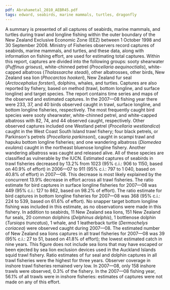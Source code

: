 ```yaml
---
pdf: Abrahametal_2010_AEBR45.pdf
tags: edward, seabirds, marine mammals, turtles, dragonfly
---
```

A summary is presented of all captures of seabirds, marine mammals, and turtles during trawl and longline fishing within the outer boundary of the New Zealand Exclusive Economic Zone (EEZ) between 1 October 1998 and 30 September 2008. Ministry of Fisheries observers record captures of seabirds, marine mammals, and turtles, and these data, along with information on fishing effort, are used for estimating total captures. Within this report, captures are divided into the following groups: sooty shearwater (*Puffinus griseus*), white-chinned petrel (*Procellaria aequinoctialis*), white-capped albatross (*Thalassarche steadi*), other albatrosses, other birds, New Zealand sea lion (*Phocarctos hookeri*), New Zealand fur seal (*Arctocephalus forsteri*), dolphins, whales, and turtles. Captures are also reported by fishery, based on method (trawl, bottom longline, and surface longline) and target species. The report contains time series and maps of the observed and estimated captures. In the 2007—08 fishing year there were 233, 37, and 40 birds observed caught in trawl, surface longline, and bottom longline fisheries, respectively. The most frequently caught bird species were sooty shearwater, white-chinned petrel, and white-capped albatross with 82, 74, and 44 observed caught, respectively. Other observed captures included one Westland petrel (*Procellaria westlandica*) caught in the West Coast South Island trawl fishery; four black petrels, or Parkinson's petrels (*Procellaria parkinsoni*), caught in scampi trawl and hapuku bottom longline fisheries; and one wandering albatross (*Diomedea exulans*) caught in the northeast bluenose longline fishery. Another wandering albatross was caught and released alive. All of these species are classified as vulnerable by the IUCN. Estimated captures of seabirds in trawl fisheries decreased by 13.2% from 1023 (95% c.i.: 906 to 1150, based on 40.9% of effort) in 2006—07 to 911 (95% c.i.: 797 to 1 040, based on 40.8% of effort) in 2007—08. This decrease is most likely explained by the concurrent 13.9% decrease in effort across all trawl fisheries. The ratio estimate for bird captures in surface longline fisheries for 2007—08 was 449 (95% c.i.: 127 to 862, based on 98.2% of effort). The ratio estimate for bird captures in bottom longline fisheries for 2007—08 was 368 (95% c.i.: 224 to 539, based on 61.6% of effort). No snapper target bottom longline fishing was included in this estimate, as no observations were made in this fishery. In addition to seabirds, 11 New Zealand sea lions, 151 New Zealand fur seals, 20 common dolphins (*Delphinus delphis*), 1 bottlenose dolphin (*Tursiops truncatus*), 1 whale, and 1 leatherback turtle (*Dermochelys coriacea*) were observed caught during 2007—08. The estimated number of New Zealand sea lions captures in all trawl fisheries for 2007—08 was 39 (95% c.i.: 27 to 51, based on 41.8% of effort); the lowest estimated catch in nine years. This figure does not include sea lions that may have escaped or been ejected by sea lion exclusion devices used in the Auckland Islands squid trawl fishery. Ratio estimates of fur seal and dolphin captures in all trawl fisheries were the highest for three years. Observer coverage in inshore trawl fisheries remained very low. In 2007—08, only 158 inshore trawls were observed, 0.3% of the fishery. In the 2007—08 fishing year, 56.1% of all trawls were in inshore fisheries: estimates of captures were not made on any of this effort. 
